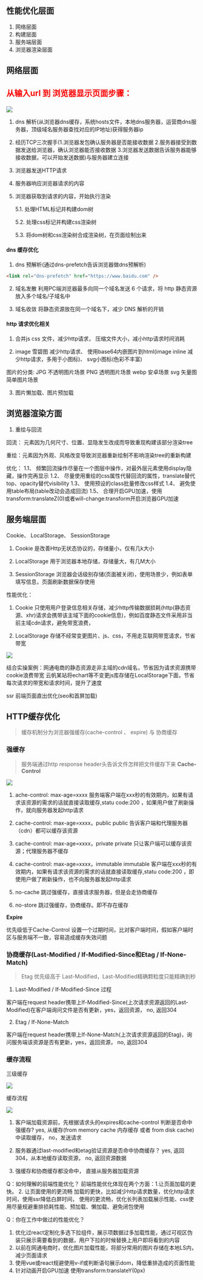 ## 性能优化层面
1. 网络层面
2. 构建层面
3. 服务端层面
4. 浏览器渲染层面    

## 网络层面
## <p style="color: red">从输入url 到 浏览器显示页面步骤：</p>
<img src="./images/optimize/reques-process.png" />

1. dns 解析(从浏览器dns缓存，系统hosts文件，本地dns服务器，运营商dns服务器，顶级域名服务器查找对应的IP地址)获得服务器ip

2. 经历TCP三次握手(1.浏览器发包确认服务器是否能接收数据  2.服务器接受到数据发送给浏览器，确认浏览器能否接收数据  3.浏览器发送数据告诉服务器能够接收数据，可以开始发送数据)与服务器建立连接

3. 浏览器发送HTTP请求

4. 服务器响应浏览器请求的内容

5. 浏览器获取到请求的内容，开始执行渲染

   5.1. 处理HTML标记并构建dom树

   5.2. 处理css标记并构建css渲染树

   5.3. 将dom树和css渲染树合成渲染树，在页面绘制出来

#### dns 缓存优化
1. dns 预解析(通过dns-prefetch告诉浏览器做dns预解析)

```html
<link rel="dns-prefetch" href="https://www.baidu.com" />

```
2. 域名发散
利用PC端浏览器最多向同一个域名发送 6 个请求，将 http 静态资源放入多个域名/子域名中

3. 域名收敛
将静态资源放在同一个域名下，减少 DNS 解析的开销

#### http 请求优化相关
1. 合并js css 文件，减少http请求， 压缩文件大小，减小http请求时间消耗

2. image 雪碧图 减少http请求、 使用base64内嵌图片到html(image inline 减少http请求，多用于小图标)、 svg小图标(色彩不丰富)

图片的分类: JPG 不透明图片场景
          PNG  透明图片场景
          webp 安卓场景
          svg 矢量图 简单图片场景

3. 图片懒加载、图片预加载


## 浏览器渲染方面

1. 重绘与回流

回流： 元素因为几何尺寸、位置、显隐发生改成而导致重现构建该部分渲染tree

重绘：元素因为外观、风格改变导致浏览器重新绘制不影响渲染tree的重新构建

优化： 1.1、 频繁回流操作尽量在一个图层中操作，对最外层元素使用display隐藏，操作完再显示
    1.2、 尽量使用重绘的css属性代替回流的属性，translate替代top、opacity替代visibility
    1.3、 使用预设的class批量修改css样式
    1.4、 避免使用table布局(table改动会造成回流)
    1.5、 合理开启GPU加速，使用transform:translateZ(0)或者will-change:transform开启浏览器GPU加速



## 服务端层面 

Cookie、 LocalStorage、 SessionStorage

1. Cookie 是改善Http无状态协议的，存储量小，仅有几k大小

2. LocalStorage 用于浏览器本地存储，存储量大，有几M大小

3. SessionStorage 浏览器会话级别存储(页面被关闭)，使用场景少，例如表单填写信息，页面刷新数据保存使用

性能优化： 
1. Cookie 只使用用户登录信息相关存储，减少http传输数据损耗(http(静态资源、xhr)请求会携带该主域下面的cookie信息)，例如百度静态文件采用非当前主域cdn请求，避免带宽浪费，

2. LocalStorage 存储不经常变更图片、js、css，不用走互联网带宽请求，节省带宽

<img src="./images/optimize/lsg.png" />

结合实操案例：网通电商的静态资源走非主域的cdn域名，节省因为请求资源携带cookie浪费带宽
云帆某站将echart等不变更js库存储在LocalStorage下面，节省每次请求的带宽和请求时间，提升了速度

ssr 前端页面直出优化(seo和首屏加载)

## HTTP缓存优化
> 缓存机制分为浏览器强缓存(cache-control 、 expire) 与 协商缓存

### 强缓存
> 服务端通过http response header头告诉文件怎样把文件缓存下来
<strong>Cache-Control</strong>

<img src="./images/optimize/cache-control.png" />

1. ache-control: max-age=xxxx 
服务端客户端在xxx秒的有效期内，如果有请求该资源的需求的话就直接读取缓存,statu code:200 ，如果用户做了刷新操作，就向服务器发起http请求

2. cache-control: max-age=xxxx，public 
public 告诉客户端和代理服务器（cdn）都可以缓存该资源

3. cache-control: max-age=xxxx，private
private 只让客户端可以缓存该资源；代理服务器不缓存

4. cache-control: max-age=xxxx，immutable
immutable 客户端在xxx秒的有效期内，如果有请求该资源的需求的话就直接读取缓存,statu code:200 ，即使用户做了刷新操作，也不向服务器发起http请求

5. no-cache 跳过强缓存，直接请求服务器，但是会走协商缓存

6. no-store 跳过强缓存，协商缓存。即不存在缓存

<strong>Expire</strong>

优先级低于Cache-Control 设置一个过期时间，比对客户端时间，假如客户端时区与服务端不一致，容易造成缓存失效问题

### 协商缓存(Last-Modified / If-Modified-Since和Etag / If-None-Match)

> Etag 优先级高于 Last-Modified，Last-Modified精确颗粒度只能精确到秒

1. Last-Modified / If-Modified-Since 过程

客户端在request header携带上If-Modified-Since(上次请求资源返回的Last-Modified)在客户端询问文件是否有更新，yes，返回资源， no, 返回304

2. Etag / If-None-Match

客户端在request header携带上If-None-Match(上次请求资源返回的Etag)，询问服务端该资源是否有更新，yes，返回资源， no, 返回304

### 缓存流程

三级缓存

<img src="./images/optimize/three-flow.png" />

缓存流程

<img src="./images/demo/cache-flow.png"/>

1. 客户端加载资源前，先根据请求头的expires和cache-control 判断是否命中强缓存? yes, 从缓存(from memory cache 内存缓存 或者 from disk cache)中读取缓存， no，发送请求

2. 服务器通过last-modified和etag验证资源是否命中协商缓存？ yes, 返回304，从本地缓存读取资源， no, 返回资源数据

3. 强缓存和协商缓存都没命中， 直接从服务器加载资源


Q：如何理解的前端性能优化？
前端性能优化体现在两个方面：1.让页面加载的更快。 2. 让页面使用的更流畅 
加载的更快，比如减少http请求数量，优化http请求时间，使用ssr降低白屏时间，
使用的更流畅，优化长列表加载展示性能、css使用尽量规避重排损耗性能、预加载、懒加载、避免闭包使用


Q：你在工作中做过的性能优化？
1. 优化过react定制化多选下拉组件，展示项数据过多加载性能，通过可视区伪装只展示需要看到的数据，用户下拉的时候替换上用户即将看到的内容
2. 以前在网通电商时，优化图片加载性能，将部分常用的图片存储在本地LS内，减少页面请求
3. 使用vue或react规避使用v-if或判断语句展示dom，降低重排造成的页面性能
4. 针对动画开启GPU加速 使用transform:translateY(0px)
 
